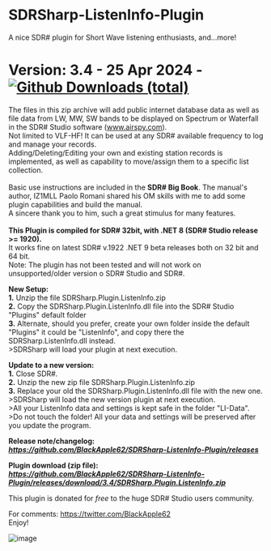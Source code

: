 # SDRSharp-ListenInfo-Plugin




A nice SDR# plugin for Short Wave listening enthusiasts, and...more!


# Version: 3.4 - 25 Apr 2024 - [![Github Downloads (total)](https://img.shields.io/github/downloads/BlackApple62/SDRSharp-ListenInfo-Plugin/3.4/total.svg)](https://github.com/BlackApple62/SDRSharp-ListenInfo-Plugin/releases/download/3.4/SDRSharp.Plugin.ListenInfo.zip)

The files in this zip archive will add public internet database data as well as file data from LW, MW, SW bands to be displayed on Spectrum or Waterfall in the SDR# Studio software (www.airspy.com).
<br>Not limited to VLF-HF! It can be used at any SDR# available frequency to log and manage your records.
<br>Adding/Deleting/Editing your own and existing station records is implemented, as well as capability to move/assign them to a specific list collection.
<br>
<br>Basic use instructions are included in the **SDR# Big Book**. The manual's author, IZ1MLL Paolo Romani shared his OM skills with me to add some plugin capabilities and build the manual.
<br>A sincere thank you to him, such a great stimulus for many features.
<br>
<br>
**This Plugin is compiled for SDR# 32bit, with .NET 8 (SDR# Studio release >= 1920).**
<br>It works fine on latest SDR# v.1922 .NET 9 beta releases both on 32 bit and 64 bit.
<br>Note: The plugin has not been tested and will not work on unsupported/older version o SDR# Studio and SDR#.

**New Setup:**
<br>**1.** Unzip the file SDRSharp.Plugin.ListenInfo.zip
<br>**2.** Copy the SDRSharp.Plugin.ListenInfo.dll file into the SDR# Studio "Plugins" default folder
<br>**3.** Alternate, should you prefer, create your own folder inside the default "Plugins" it could be "ListenInfo", and copy there the SDRSharp.ListenInfo.dll instead.
<br>>SDRSharp will load your plugin at next execution.

**Update to a new version:**
<br>**1.** Close SDR#.
<br>**2.** Unzip the new zip file SDRSharp.Plugin.ListenInfo.zip
<br>**3.** Replace your old the SDRSharp.Plugin.ListenInfo.dll file with the new one.
<br>>SDRSharp will load the new version plugin at next execution.
<br>>All your ListenInfo data and settings is kept safe in the folder "LI-Data".
<br>>Do not touch the folder! All your data and settings will be preserved after you update the program.

**Release note/changelog:<br>
_https://github.com/BlackApple62/SDRSharp-ListenInfo-Plugin/releases_**

**Plugin download (zip file):<br>
_https://github.com/BlackApple62/SDRSharp-ListenInfo-Plugin/releases/download/3.4/SDRSharp.Plugin.ListenInfo.zip_**

This plugin is donated for *free* to the huge SDR# Studio users community.<br>

For comments: https://twitter.com/BlackApple62
<br>Enjoy!

![image](https://github.com/BlackApple62/SDRSharp-ListenInfo-Plugin/assets/47506878/7e619637-d978-4306-a815-345d3e3036b8)
